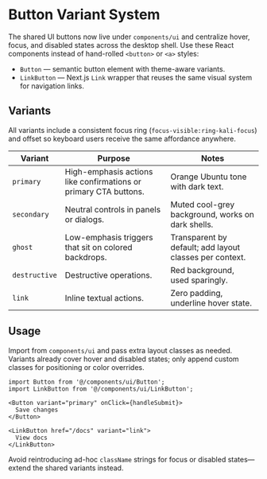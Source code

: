 # Button Variant System

The shared UI buttons now live under `components/ui` and centralize hover, focus, and disabled states across the desktop shell. Use these React components instead of hand-rolled `<button>` or `<a>` styles:

- `Button` — semantic button element with theme-aware variants.
- `LinkButton` — Next.js `Link` wrapper that reuses the same visual system for navigation links.

## Variants

All variants include a consistent focus ring (`focus-visible:ring-kali-focus`) and offset so keyboard users receive the same affordance anywhere.

| Variant | Purpose | Notes |
| --- | --- | --- |
| `primary` | High-emphasis actions like confirmations or primary CTA buttons. | Orange Ubuntu tone with dark text. |
| `secondary` | Neutral controls in panels or dialogs. | Muted cool-grey background, works on dark shells. |
| `ghost` | Low-emphasis triggers that sit on colored backdrops. | Transparent by default; add layout classes per context. |
| `destructive` | Destructive operations. | Red background, used sparingly. |
| `link` | Inline textual actions. | Zero padding, underline hover state. |

## Usage

Import from `components/ui` and pass extra layout classes as needed. Variants already cover hover and disabled states; only append custom classes for positioning or color overrides.

```tsx
import Button from '@/components/ui/Button';
import LinkButton from '@/components/ui/LinkButton';

<Button variant="primary" onClick={handleSubmit}>
  Save changes
</Button>

<LinkButton href="/docs" variant="link">
  View docs
</LinkButton>
```

Avoid reintroducing ad-hoc `className` strings for focus or disabled states—extend the shared variants instead.
